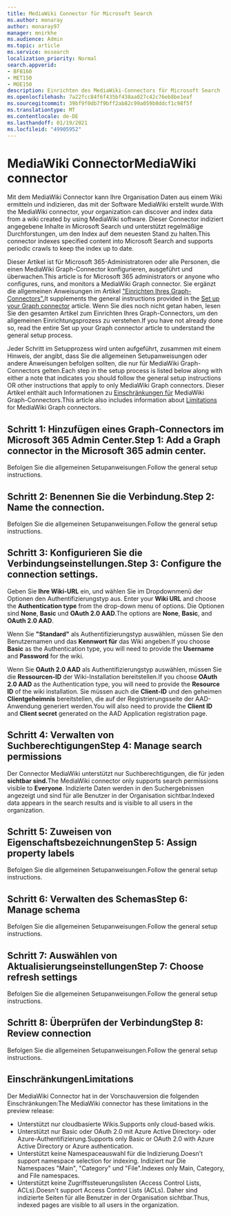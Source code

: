 ```yaml
---
title: MediaWiki Connector für Microsoft Search
ms.author: monaray
author: monaray97
manager: mnirkhe
ms.audience: Admin
ms.topic: article
ms.service: mssearch
localization_priority: Normal
search.appverid:
- BFB160
- MET150
- MOE150
description: Einrichten des MediaWiki-Connectors für Microsoft Search
ms.openlocfilehash: 7a22fcc84f6f435bf438aa027c42c76eb8be1eaf
ms.sourcegitcommit: 39bf9f0db7f9bff2ab82c99a059b0ddcf1c98f5f
ms.translationtype: MT
ms.contentlocale: de-DE
ms.lasthandoff: 01/19/2021
ms.locfileid: "49905952"
---
```

# <a name="mediawiki-connector"></a><span data-ttu-id="f6764-103">MediaWiki Connector</span><span class="sxs-lookup"><span data-stu-id="f6764-103">MediaWiki connector</span></span>

<span data-ttu-id="f6764-104">Mit dem MediaWiki Connector kann Ihre Organisation Daten aus einem Wiki ermitteln und indizieren, das mit der Software MediaWiki erstellt wurde.</span><span class="sxs-lookup"><span data-stu-id="f6764-104">With the MediaWiki connector, your organization can discover and index data from a wiki created by using MediaWiki software.</span></span> <span data-ttu-id="f6764-105">Dieser Connector indiziert angegebene Inhalte in Microsoft Search und unterstützt regelmäßige Durchforstungen, um den Index auf dem neuesten Stand zu halten.</span><span class="sxs-lookup"><span data-stu-id="f6764-105">This connector indexes specified content into Microsoft Search and supports periodic crawls to keep the index up to date.</span></span>

<span data-ttu-id="f6764-106">Dieser Artikel ist für Microsoft 365-Administratoren oder alle Personen, die einen MediaWiki Graph-Connector konfigurieren, ausgeführt und überwachen.</span><span class="sxs-lookup"><span data-stu-id="f6764-106">This article is for Microsoft 365 administrators or anyone who configures, runs, and monitors a MediaWiki Graph connector.</span></span> <span data-ttu-id="f6764-107">Sie ergänzt die allgemeinen Anweisungen im Artikel ["Einrichten Ihres Graph-Connectors".](configure-connector.md)</span><span class="sxs-lookup"><span data-stu-id="f6764-107">It supplements the general instructions provided in the [Set up your Graph connector](configure-connector.md) article.</span></span> <span data-ttu-id="f6764-108">Wenn Sie dies noch nicht getan haben, lesen Sie den gesamten Artikel zum Einrichten Ihres Graph-Connectors, um den allgemeinen Einrichtungsprozess zu verstehen.</span><span class="sxs-lookup"><span data-stu-id="f6764-108">If you have not already done so, read the entire Set up your Graph connector article to understand the general setup process.</span></span>

<span data-ttu-id="f6764-109">Jeder Schritt im Setupprozess wird unten aufgeführt, zusammen mit einem Hinweis, der angibt, dass Sie die allgemeinen Setupanweisungen oder andere Anweisungen befolgen sollten, die nur für MediaWiki Graph-Connectors gelten.</span><span class="sxs-lookup"><span data-stu-id="f6764-109">Each step in the setup process is listed below along with either a note that indicates you should follow the general setup instructions OR other instructions that apply to only MediaWiki Graph connectors.</span></span> <span data-ttu-id="f6764-110">Dieser Artikel enthält auch Informationen zu [Einschränkungen für](#limitations) MediaWiki Graph-Connectors.</span><span class="sxs-lookup"><span data-stu-id="f6764-110">This article also includes information about [Limitations](#limitations) for MediaWiki Graph connectors.</span></span> 

## <a name="step-1-add-a-graph-connector-in-the-microsoft-365-admin-center"></a><span data-ttu-id="f6764-111">Schritt 1: Hinzufügen eines Graph-Connectors im Microsoft 365 Admin Center.</span><span class="sxs-lookup"><span data-stu-id="f6764-111">Step 1: Add a Graph connector in the Microsoft 365 admin center.</span></span>
<span data-ttu-id="f6764-112">Befolgen Sie die allgemeinen Setupanweisungen.</span><span class="sxs-lookup"><span data-stu-id="f6764-112">Follow the general setup instructions.</span></span>

## <a name="step-2-name-the-connection"></a><span data-ttu-id="f6764-113">Schritt 2: Benennen Sie die Verbindung.</span><span class="sxs-lookup"><span data-stu-id="f6764-113">Step 2: Name the connection.</span></span>
<span data-ttu-id="f6764-114">Befolgen Sie die allgemeinen Setupanweisungen.</span><span class="sxs-lookup"><span data-stu-id="f6764-114">Follow the general setup instructions.</span></span>
 
## <a name="step-3-configure-the-connection-settings"></a><span data-ttu-id="f6764-115">Schritt 3: Konfigurieren Sie die Verbindungseinstellungen.</span><span class="sxs-lookup"><span data-stu-id="f6764-115">Step 3: Configure the connection settings.</span></span>
<span data-ttu-id="f6764-116">Geben Sie **Ihre Wiki-URL** ein, und wählen Sie im Dropdownmenü der Optionen den Authentifizierungstyp aus. </span><span class="sxs-lookup"><span data-stu-id="f6764-116">Enter your **Wiki URL** and choose the **Authentication type** from the drop-down menu of options.</span></span> <span data-ttu-id="f6764-117">Die Optionen sind **None**, **Basic** und **OAuth 2.0 AAD**.</span><span class="sxs-lookup"><span data-stu-id="f6764-117">The options are **None**, **Basic**, and **OAuth 2.0 AAD**.</span></span>

<span data-ttu-id="f6764-118">Wenn Sie **"Standard"** als Authentifizierungstyp  auswählen, müssen Sie den Benutzernamen und das **Kennwort für** das Wiki angeben.</span><span class="sxs-lookup"><span data-stu-id="f6764-118">If you choose **Basic** as the Authentication type, you will need to provide the **Username** and **Password** for the wiki.</span></span>

<span data-ttu-id="f6764-119">Wenn Sie **OAuth 2.0 AAD** als Authentifizierungstyp auswählen, müssen Sie die **Ressourcen-ID** der Wiki-Installation bereitstellen.</span><span class="sxs-lookup"><span data-stu-id="f6764-119">If you choose **OAuth 2.0 AAD** as the Authentication type, you will need to provide the **Resource ID** of the wiki installation.</span></span> <span data-ttu-id="f6764-120">Sie müssen auch die **Client-ID** und den geheimen **Clientgeheimnis** bereitstellen, die auf der Registrierungsseite der AAD-Anwendung generiert werden.</span><span class="sxs-lookup"><span data-stu-id="f6764-120">You will also need to provide the **Client ID** and **Client secret** generated on the AAD Application registration page.</span></span> 

## <a name="step-4-manage-search-permissions"></a><span data-ttu-id="f6764-121">Schritt 4: Verwalten von Suchberechtigungen</span><span class="sxs-lookup"><span data-stu-id="f6764-121">Step 4: Manage search permissions</span></span>
<span data-ttu-id="f6764-122">Der Connector MediaWiki unterstützt nur Suchberechtigungen, die für jeden **sichtbar sind.**</span><span class="sxs-lookup"><span data-stu-id="f6764-122">The MediaWiki connector only supports search permissions visible to **Everyone**.</span></span> <span data-ttu-id="f6764-123">Indizierte Daten werden in den Suchergebnissen angezeigt und sind für alle Benutzer in der Organisation sichtbar.</span><span class="sxs-lookup"><span data-stu-id="f6764-123">Indexed data appears in the search results and is visible to all users in the organization.</span></span>

## <a name="step-5-assign-property-labels"></a><span data-ttu-id="f6764-124">Schritt 5: Zuweisen von Eigenschaftsbezeichnungen</span><span class="sxs-lookup"><span data-stu-id="f6764-124">Step 5: Assign property labels</span></span>
<span data-ttu-id="f6764-125">Befolgen Sie die allgemeinen Setupanweisungen.</span><span class="sxs-lookup"><span data-stu-id="f6764-125">Follow the general setup instructions.</span></span>

## <a name="step-6-manage-schema"></a><span data-ttu-id="f6764-126">Schritt 6: Verwalten des Schemas</span><span class="sxs-lookup"><span data-stu-id="f6764-126">Step 6: Manage schema</span></span>
<span data-ttu-id="f6764-127">Befolgen Sie die allgemeinen Setupanweisungen.</span><span class="sxs-lookup"><span data-stu-id="f6764-127">Follow the general setup instructions.</span></span>

## <a name="step-7-choose-refresh-settings"></a><span data-ttu-id="f6764-128">Schritt 7: Auswählen von Aktualisierungseinstellungen</span><span class="sxs-lookup"><span data-stu-id="f6764-128">Step 7: Choose refresh settings</span></span>
<span data-ttu-id="f6764-129">Befolgen Sie die allgemeinen Setupanweisungen.</span><span class="sxs-lookup"><span data-stu-id="f6764-129">Follow the general setup instructions.</span></span>

## <a name="step-8-review-connection"></a><span data-ttu-id="f6764-130">Schritt 8: Überprüfen der Verbindung</span><span class="sxs-lookup"><span data-stu-id="f6764-130">Step 8: Review connection</span></span>
<span data-ttu-id="f6764-131">Befolgen Sie die allgemeinen Setupanweisungen.</span><span class="sxs-lookup"><span data-stu-id="f6764-131">Follow the general setup instructions.</span></span>

<!---## Troubleshooting-->
<!---To be added-->

## <a name="limitations"></a><span data-ttu-id="f6764-132">Einschränkungen</span><span class="sxs-lookup"><span data-stu-id="f6764-132">Limitations</span></span>
<span data-ttu-id="f6764-133">Der MediaWiki Connector hat in der Vorschauversion die folgenden Einschränkungen:</span><span class="sxs-lookup"><span data-stu-id="f6764-133">The MediaWiki connector has these limitations in the preview release:</span></span>

* <span data-ttu-id="f6764-134">Unterstützt nur cloudbasierte Wikis.</span><span class="sxs-lookup"><span data-stu-id="f6764-134">Supports only cloud-based wikis.</span></span>
* <span data-ttu-id="f6764-135">Unterstützt nur Basic oder OAuth 2.0 mit Azure Active Directory- oder Azure-Authentifizierung.</span><span class="sxs-lookup"><span data-stu-id="f6764-135">Supports only Basic or OAuth 2.0 with Azure Active Directory or Azure authentication.</span></span>
* <span data-ttu-id="f6764-136">Unterstützt keine Namespaceauswahl für die Indizierung.</span><span class="sxs-lookup"><span data-stu-id="f6764-136">Doesn't support namespace selection for indexing.</span></span> <span data-ttu-id="f6764-137">Indiziert nur Die Namespaces "Main", "Category" und "File".</span><span class="sxs-lookup"><span data-stu-id="f6764-137">Indexes only Main, Category, and File namespaces.</span></span>
* <span data-ttu-id="f6764-138">Unterstützt keine Zugriffssteuerungslisten (Access Control Lists, ACLs).</span><span class="sxs-lookup"><span data-stu-id="f6764-138">Doesn't support Access Control Lists (ACLs).</span></span> <span data-ttu-id="f6764-139">Daher sind indizierte Seiten für alle Benutzer in der Organisation sichtbar.</span><span class="sxs-lookup"><span data-stu-id="f6764-139">Thus, indexed pages are visible to all users in the organization.</span></span>
